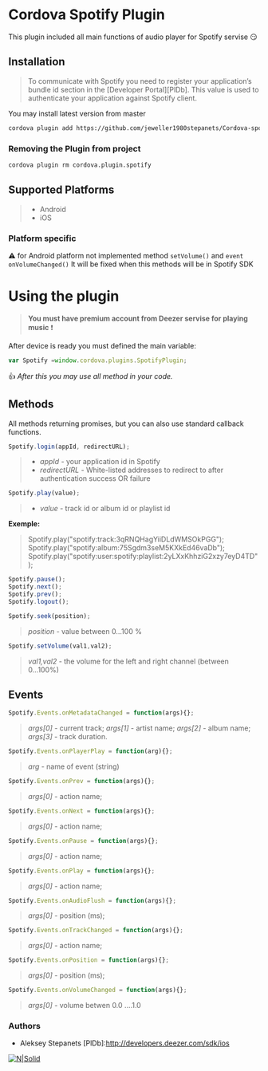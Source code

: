 # Cordova Spotify Plugin
This plugin included all main functions of audio player for Spotify servise :smirk:

## Installation
> To communicate with Spotify you need to register your application’s bundle id section in the [Developer Portal][PlDb]. This value is used to authenticate your application against Spotify client.



You may install latest version from master
```sh
cordova plugin add https://github.com/jeweller1980stepanets/Cordova-spotify-plugin-ios-android
```
### Removing the Plugin from project
```sh
cordova plugin rm cordova.plugin.spotify
```
## Supported Platforms
> - Android
> - iOS

### Platform specific
:warning: for Android platform not implemented method `setVolume()` and `event onVolumeChanged()`
It will be fixed when this methods will be in Spotify SDK

# Using the plugin
> **You must have premium account from Deezer servise for playing music** :exclamation:

After device is ready you must defined the main variable:
```javascript
var Spotify =window.cordova.plugins.SpotifyPlugin;
```
:thumbsup: *After this you may use all method in your code.*

## Methods
All methods returning promises, but you can also use standard callback functions.

```javascript
Spotify.login(appId, redirectURL);
```
> - *appId* - your application id in Spotify
> - *redirectURL* - White-listed addresses to redirect to after authentication success OR failure 

```javascript
Spotify.play(value);
```
> - *value* - track id or album id or playlist id

**Exemple:**
> Spotify.play("spotify:track:3qRNQHagYiiDLdWMSOkPGG");
> Spotify.play("spotify:album:75Sgdm3seM5KXkEd46vaDb");
> Spotify.play("spotify:user:spotify:playlist:2yLXxKhhziG2xzy7eyD4TD");


```javascript
Spotify.pause();
Spotify.next();
Spotify.prev();
Spotify.logout();
```
```javascript
Spotify.seek(position);
```
> *position* - value between 0...100 %

```javascript
Spotify.setVolume(val1,val2);
```
> *val1,val2* - the volume for the left and right channel (between 0...100%)


## Events
```javascript
Spotify.Events.onMetadataChanged = function(args){};
```
> *args[0]* - current track;
> *args[1]* - artist name;
> *args[2]* - album name;
> *args[3]* - track duration.

```javascript
Spotify.Events.onPlayerPlay = function(arg){};
```
> *arg* - name of event (string)

```javascript
Spotify.Events.onPrev = function(args){};
```
> *args[0]*  - action name;

```javascript
Spotify.Events.onNext = function(args){};
```
> *args[0]*  - action name;        
     
```javascript
Spotify.Events.onPause = function(args){};
```
> *args[0]*  - action name;    

```javascript
Spotify.Events.onPlay = function(args){};
```
> *args[0]*  - action name; 
      
```javascript
Spotify.Events.onAudioFlush = function(args){};
```
> *args[0]*  - position (ms); 
   
```javascript
Spotify.Events.onTrackChanged = function(args){};
```
> *args[0]*  - action name;      
  
```javascript
Spotify.Events.onPosition = function(args){};
```
> *args[0]*  - position (ms);      
      
```javascript
Spotify.Events.onVolumeChanged = function(args){};
```
> *args[0]*  - volume betwen 0.0 ....1.0
    
### Authors
 - Aleksey Stepanets
[PlDb]:<http://developers.deezer.com/sdk/ios>

[![N|Solid](http://procoders.tech/art/powered.png)](http://procoders.tech/)
